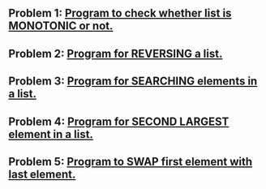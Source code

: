 ### <h2>Problem 1: <a href="https://github.com/Iamtripathisatyam/100_Days_Code_Challenge/blob/main/Day3/Monotonic_Or_Not.py">**Program to check whether list is MONOTONIC or not.**</a></h2>
### <h2>Problem 2: <a href="https://github.com/Iamtripathisatyam/100_Days_Code_Challenge/blob/main/Day3/Reversing_a_list.py">**Program for REVERSING a list.**</a></h2>
### <h2>Problem 3: <a href="https://github.com/Iamtripathisatyam/100_Days_Code_Challenge/blob/main/Day3/Searching_Element_in_List.py">**Program for SEARCHING elements in a list.**</a></h2>
### <h2>Problem 4: <a href="https://github.com/Iamtripathisatyam/100_Days_Code_Challenge/blob/main/Day3/Second_Largest_in_List.py">**Program for SECOND LARGEST element in a list.**</a></h2>
### <h2>Problem 5: <a href="https://github.com/Iamtripathisatyam/100_Days_Code_Challenge/blob/main/Day3/Swap_First_With_Last.py">**Program to SWAP first element with last element.**</a></h2>
